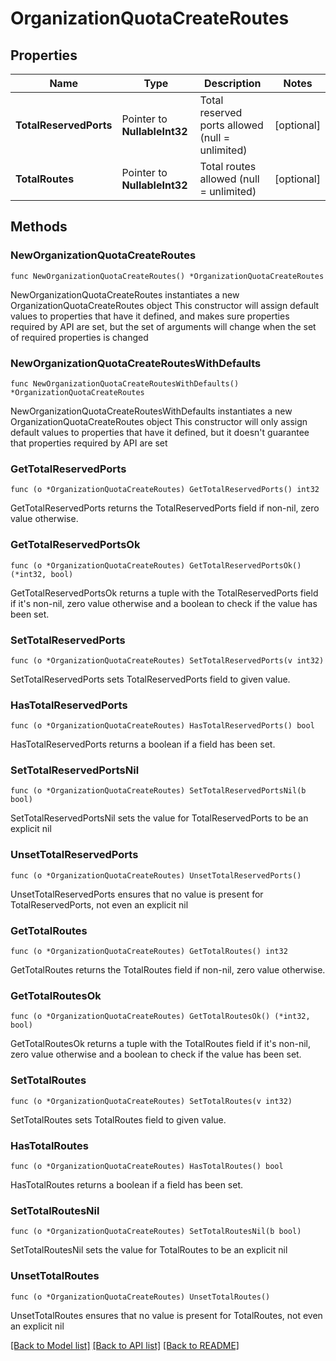 # OrganizationQuotaCreateRoutes

## Properties

Name | Type | Description | Notes
------------ | ------------- | ------------- | -------------
**TotalReservedPorts** | Pointer to **NullableInt32** | Total reserved ports allowed (null &#x3D; unlimited) | [optional] 
**TotalRoutes** | Pointer to **NullableInt32** | Total routes allowed (null &#x3D; unlimited) | [optional] 

## Methods

### NewOrganizationQuotaCreateRoutes

`func NewOrganizationQuotaCreateRoutes() *OrganizationQuotaCreateRoutes`

NewOrganizationQuotaCreateRoutes instantiates a new OrganizationQuotaCreateRoutes object
This constructor will assign default values to properties that have it defined,
and makes sure properties required by API are set, but the set of arguments
will change when the set of required properties is changed

### NewOrganizationQuotaCreateRoutesWithDefaults

`func NewOrganizationQuotaCreateRoutesWithDefaults() *OrganizationQuotaCreateRoutes`

NewOrganizationQuotaCreateRoutesWithDefaults instantiates a new OrganizationQuotaCreateRoutes object
This constructor will only assign default values to properties that have it defined,
but it doesn't guarantee that properties required by API are set

### GetTotalReservedPorts

`func (o *OrganizationQuotaCreateRoutes) GetTotalReservedPorts() int32`

GetTotalReservedPorts returns the TotalReservedPorts field if non-nil, zero value otherwise.

### GetTotalReservedPortsOk

`func (o *OrganizationQuotaCreateRoutes) GetTotalReservedPortsOk() (*int32, bool)`

GetTotalReservedPortsOk returns a tuple with the TotalReservedPorts field if it's non-nil, zero value otherwise
and a boolean to check if the value has been set.

### SetTotalReservedPorts

`func (o *OrganizationQuotaCreateRoutes) SetTotalReservedPorts(v int32)`

SetTotalReservedPorts sets TotalReservedPorts field to given value.

### HasTotalReservedPorts

`func (o *OrganizationQuotaCreateRoutes) HasTotalReservedPorts() bool`

HasTotalReservedPorts returns a boolean if a field has been set.

### SetTotalReservedPortsNil

`func (o *OrganizationQuotaCreateRoutes) SetTotalReservedPortsNil(b bool)`

 SetTotalReservedPortsNil sets the value for TotalReservedPorts to be an explicit nil

### UnsetTotalReservedPorts
`func (o *OrganizationQuotaCreateRoutes) UnsetTotalReservedPorts()`

UnsetTotalReservedPorts ensures that no value is present for TotalReservedPorts, not even an explicit nil
### GetTotalRoutes

`func (o *OrganizationQuotaCreateRoutes) GetTotalRoutes() int32`

GetTotalRoutes returns the TotalRoutes field if non-nil, zero value otherwise.

### GetTotalRoutesOk

`func (o *OrganizationQuotaCreateRoutes) GetTotalRoutesOk() (*int32, bool)`

GetTotalRoutesOk returns a tuple with the TotalRoutes field if it's non-nil, zero value otherwise
and a boolean to check if the value has been set.

### SetTotalRoutes

`func (o *OrganizationQuotaCreateRoutes) SetTotalRoutes(v int32)`

SetTotalRoutes sets TotalRoutes field to given value.

### HasTotalRoutes

`func (o *OrganizationQuotaCreateRoutes) HasTotalRoutes() bool`

HasTotalRoutes returns a boolean if a field has been set.

### SetTotalRoutesNil

`func (o *OrganizationQuotaCreateRoutes) SetTotalRoutesNil(b bool)`

 SetTotalRoutesNil sets the value for TotalRoutes to be an explicit nil

### UnsetTotalRoutes
`func (o *OrganizationQuotaCreateRoutes) UnsetTotalRoutes()`

UnsetTotalRoutes ensures that no value is present for TotalRoutes, not even an explicit nil

[[Back to Model list]](../README.md#documentation-for-models) [[Back to API list]](../README.md#documentation-for-api-endpoints) [[Back to README]](../README.md)


